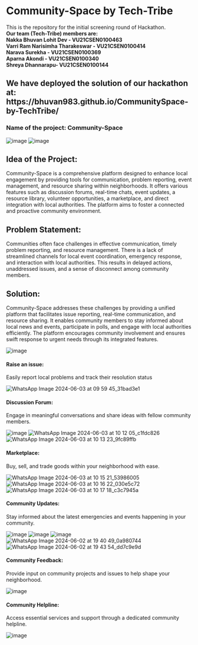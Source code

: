 # Community-Space by Tech-Tribe
This is the repository for the initial screening round of Hackathon. <br>
<b>Our team (Tech-Tribe) members are:<br>
Nakka Bhuvan Lohit Dev - VU21CSEN0100463<br>
Varri Ram Narisimha Tharakeswar - VU21CSEN0100414<br>
Narava Surekha - VU21CSEN0100369<br>
Aparna Akondi - VU21CSEN0100340<br>
Shreya Dhannarapu- VU21CSEN0100144
</b><br>

<h2>We have deployed the solution of our hackathon at:
https://bhuvan983.github.io/CommunitySpace-by-TechTribe/
</h2>
<h3>Name of the project: Community-Space</h3>

![image](https://github.com/Bhuvan983/CommunitySpace-by-TechTribe/assets/104959919/c11eb34c-2242-4f61-a5f6-62116fd1f4ba)
![image](https://github.com/Bhuvan983/CommunitySpace-by-TechTribe/assets/104959919/49e974e0-e290-45a6-9df0-19a31ef243bf)

<h2>Idea of the Project:</h2>
Community-Space is a comprehensive platform designed to enhance local engagement by providing tools for communication, problem reporting, event management, and resource sharing within neighborhoods. It offers various features such as discussion forums, real-time chats, event updates, a resource library, volunteer opportunities, a marketplace, and direct integration with local authorities. The platform aims to foster a connected and proactive community environment.

<h2>Problem Statement:</h2>
Communities often face challenges in effective communication, timely problem reporting, and resource management. There is a lack of streamlined channels for local event coordination, emergency response, and interaction with local authorities. This results in delayed actions, unaddressed issues, and a sense of disconnect among community members.

<h2>Solution:</h2>
Community-Space addresses these challenges by providing a unified platform that facilitates issue reporting, real-time communication, and resource sharing. It enables community members to stay informed about local news and events, participate in polls, and engage with local authorities efficiently. The platform encourages community involvement and ensures swift response to urgent needs through its integrated features.

![image](https://github.com/Bhuvan983/CommunitySpace-by-TechTribe/assets/104959919/c1057174-ad55-4975-a29b-0174f0ea8556)

<h4>Raise an issue:</h4> Easily report local problems and track their resolution status

![WhatsApp Image 2024-06-03 at 09 59 45_31bad3e1](https://github.com/Bhuvan983/CommunitySpace-by-TechTribe/assets/104959919/2ad5682e-f2e1-479b-b3da-cfb9bcd5e457)

<h4>Discussion Forum:</h4> Engage in meaningful conversations and share ideas with fellow community members.

![image](https://github.com/Bhuvan983/CommunitySpace-by-TechTribe/assets/104959919/1a190f06-7642-4e89-9ba7-2f9fe1cbc9ce)
![WhatsApp Image 2024-06-03 at 10 12 05_c1fdc826](https://github.com/Bhuvan983/CommunitySpace-by-TechTribe/assets/104959919/19f4fadb-0d33-4f0c-8c96-b930139ae267)
![WhatsApp Image 2024-06-03 at 10 13 23_9fc89ffb](https://github.com/Bhuvan983/CommunitySpace-by-TechTribe/assets/104959919/87a077ef-8300-4d72-8bc4-73172448443d)

<h4>Marketplace:</h4> Buy, sell, and trade goods within your neighborhood with ease.

![WhatsApp Image 2024-06-03 at 10 15 21_53986005](https://github.com/Bhuvan983/CommunitySpace-by-TechTribe/assets/104959919/8d1c8c68-0a2d-442d-88ca-e7c5e02cbbc3)
![WhatsApp Image 2024-06-03 at 10 16 22_030e5c72](https://github.com/Bhuvan983/CommunitySpace-by-TechTribe/assets/104959919/b3ae01d8-ca28-4a57-bf8b-f43ff0e7548e)
![WhatsApp Image 2024-06-03 at 10 17 18_c3c7945a](https://github.com/Bhuvan983/CommunitySpace-by-TechTribe/assets/104959919/e7ae4225-0b4e-49b0-a2e4-320bbbfc34e7)

<h4>Community Updates:</h4> Stay informed about the latest emergencies and events happening in your community.

![image](https://github.com/Bhuvan983/CommunitySpace-by-TechTribe/assets/104959919/a5834d29-6f05-4e21-8065-afab53be4730)
![image](https://github.com/Bhuvan983/CommunitySpace-by-TechTribe/assets/104959919/65cb0767-7f30-40e2-aab3-14e4b6b36b3f)
![image](https://github.com/Bhuvan983/CommunitySpace-by-TechTribe/assets/104959919/621bbc5e-07db-4b0f-8526-74e31f208fef)
![WhatsApp Image 2024-06-02 at 19 40 49_0a980744](https://github.com/Bhuvan983/CommunitySpace-by-TechTribe/assets/104959919/a67ce5e1-2843-4e56-b786-da0fd6205c2f)
![WhatsApp Image 2024-06-02 at 19 43 54_dd7c9e9d](https://github.com/Bhuvan983/CommunitySpace-by-TechTribe/assets/104959919/d1653bf2-00e7-4eee-9dbf-0b69e71640f0)

<h4>Community Feedback:</h4> Provide input on community projects and issues to help shape your neighborhood.

![image](https://github.com/Bhuvan983/CommunitySpace-by-TechTribe/assets/104959919/7f533208-313d-4415-b923-c4bd4d2aaa33)

<h4>Community Helpline: </h4>Access essential services and support through a dedicated community helpline.

![image](https://github.com/Bhuvan983/CommunitySpace-by-TechTribe/assets/104959919/d4b3a64d-47d8-45a2-9a59-24f0af498023)

